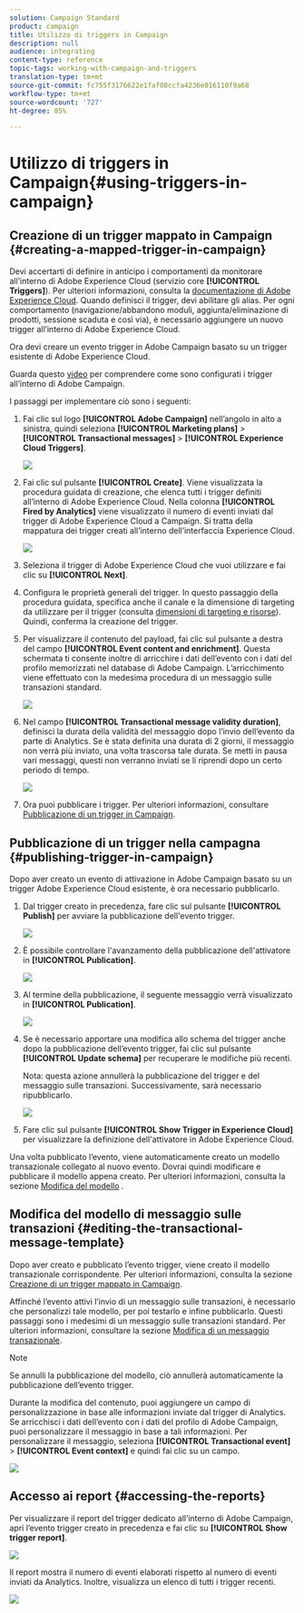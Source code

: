```yaml
---
solution: Campaign Standard
product: campaign
title: Utilizzo di triggers in Campaign
description: null
audience: integrating
content-type: reference
topic-tags: working-with-campaign-and-triggers
translation-type: tm+mt
source-git-commit: fc755f3176622e1faf08ccfa4236e016110f9a68
workflow-type: tm+mt
source-wordcount: '727'
ht-degree: 85%

---
```



# Utilizzo di triggers in Campaign{#using-triggers-in-campaign}

## Creazione di un trigger mappato in Campaign {#creating-a-mapped-trigger-in-campaign}

Devi accertarti di definire in anticipo i comportamenti da monitorare all’interno di Adobe Experience Cloud (servizio core **[!UICONTROL Triggers]**). Per ulteriori informazioni, consulta la [documentazione di Adobe Experience Cloud](https://docs.adobe.com/content/help/it-IT/core-services/interface/activation/triggers.html). Quando definisci il trigger, devi abilitare gli alias. Per ogni comportamento (navigazione/abbandono moduli, aggiunta/eliminazione di prodotti, sessione scaduta e così via), è necessario aggiungere un nuovo trigger all’interno di Adobe Experience Cloud.

Ora devi creare un evento trigger in Adobe Campaign basato su un trigger esistente di Adobe Experience Cloud.

Guarda questo [video](https://helpx.adobe.com/it/marketing-cloud/how-to/email-marketing.html#step-two) per comprendere come sono configurati i trigger all’interno di Adobe Campaign.

I passaggi per implementare ciò sono i seguenti:

1. Fai clic sul logo **[!UICONTROL Adobe Campaign]** nell’angolo in alto a sinistra, quindi seleziona **[!UICONTROL Marketing plans]** > **[!UICONTROL Transactional messages]** > **[!UICONTROL Experience Cloud Triggers]**.

   ![](assets/remarketing_1.png)

1. Fai clic sul pulsante **[!UICONTROL Create]**. Viene visualizzata la procedura guidata di creazione, che elenca tutti i trigger definiti all’interno di Adobe Experience Cloud. Nella colonna **[!UICONTROL Fired by Analytics]** viene visualizzato il numero di eventi inviati dal trigger di Adobe Experience Cloud a Campaign. Si tratta della mappatura dei trigger creati all’interno dell’interfaccia Experience Cloud.

   ![](assets/remarketing_2.png)

1. Seleziona il trigger di Adobe Experience Cloud che vuoi utilizzare e fai clic su **[!UICONTROL Next]**.
1. Configura le proprietà generali del trigger. In questo passaggio della procedura guidata, specifica anche il canale e la dimensione di targeting da utilizzare per il trigger (consulta [dimensioni di targeting e risorse](../../automating/using/query.md#targeting-dimensions-and-resources)). Quindi, conferma la creazione del trigger.
1. Per visualizzare il contenuto del payload, fai clic sul pulsante a destra del campo **[!UICONTROL Event content and enrichment]**. Questa schermata ti consente inoltre di arricchire i dati dell’evento con i dati del profilo memorizzati nel database di Adobe Campaign. L’arricchimento viene effettuato con la medesima procedura di un messaggio sulle transazioni standard.

   ![](assets/remarketing_3.png)

1. Nel campo **[!UICONTROL Transactional message validity duration]**, definisci la durata della validità del messaggio dopo l’invio dell’evento da parte di Analytics. Se è stata definita una durata di 2 giorni, il messaggio non verrà più inviato, una volta trascorsa tale durata. Se metti in pausa vari messaggi, questi non verranno inviati se li riprendi dopo un certo periodo di tempo.

   ![](assets/remarketing_4.png)

1. Ora puoi pubblicare i trigger. Per ulteriori informazioni, consultare [Pubblicazione di un trigger in Campaign](../../integrating/using/using-triggers-in-campaign.md#publishing-trigger-in-campaign).

## Pubblicazione di un trigger nella campagna {#publishing-trigger-in-campaign}

Dopo aver creato un evento di attivazione in  Adobe Campaign basato su un trigger Adobe Experience Cloud esistente, è ora necessario pubblicarlo.

1. Dal trigger creato in precedenza, fare clic sul pulsante **[!UICONTROL Publish]** per avviare la pubblicazione dell&#39;evento trigger.

   ![](assets/trigger_publish_1.png)

1. È possibile controllare l&#39;avanzamento della pubblicazione dell&#39;attivatore in **[!UICONTROL Publication]**.

   ![](assets/trigger_publish_2.png)

1. Al termine della pubblicazione, il seguente messaggio verrà visualizzato in **[!UICONTROL Publication]**.

   ![](assets/trigger_publish_3.png)

1. Se è necessario apportare una modifica allo schema del trigger anche dopo la pubblicazione dell’evento trigger, fai clic sul pulsante **[!UICONTROL Update schema]** per recuperare le modifiche più recenti.

   Nota: questa azione annullerà la pubblicazione del trigger e del messaggio sulle transazioni. Successivamente, sarà necessario ripubblicarlo.

   ![](assets/trigger_publish_4.png)

1. Fare clic sul pulsante **[!UICONTROL Show Trigger in Experience Cloud]** per visualizzare la definizione dell&#39;attivatore in Adobe Experience Cloud.

Una volta pubblicato l’evento, viene automaticamente creato un modello transazionale collegato al nuovo evento. Dovrai quindi modificare e pubblicare il modello appena creato. Per ulteriori informazioni, consulta la sezione [Modifica del modello](../../start/using/marketing-activity-templates.md) .

## Modifica del modello di messaggio sulle transazioni {#editing-the-transactional-message-template}

Dopo aver creato e pubblicato l’evento trigger, viene creato il modello transazionale corrispondente. Per ulteriori informazioni, consulta la sezione [Creazione di un trigger mappato in Campaign](#creating-a-mapped-trigger-in-campaign).

Affinché l’evento attivi l’invio di un messaggio sulle transazioni, è necessario che personalizzi tale modello, per poi testarlo e infine pubblicarlo. Questi passaggi sono i medesimi di un messaggio sulle transazioni standard. Per ulteriori informazioni, consultare la sezione [Modifica di un messaggio transazionale](../../channels/using/editing-transactional-message.md).

>[!NOTE]
>
>Se annulli la pubblicazione del modello, ciò annullerà automaticamente la pubblicazione dell’evento trigger.

Durante la modifica del contenuto, puoi aggiungere un campo di personalizzazione in base alle informazioni inviate dal trigger di Analytics. Se arricchisci i dati dell’evento con i dati del profilo di Adobe Campaign, puoi personalizzare il messaggio in base a tali informazioni. Per personalizzare il messaggio, seleziona **[!UICONTROL Transactional event]** > **[!UICONTROL Event context]** e quindi fai clic su un campo.

![](assets/remarketing_8.png)

## Accesso ai report {#accessing-the-reports}

Per visualizzare il report del trigger dedicato all’interno di Adobe Campaign, apri l’evento trigger creato in precedenza e fai clic su **[!UICONTROL Show trigger report]**.

![](assets/remarketing_9.png)

Il report mostra il numero di eventi elaborati rispetto al numero di eventi inviati da Analytics. Inoltre, visualizza un elenco di tutti i trigger recenti.

![](assets/trigger_uc_browse_14.png)

